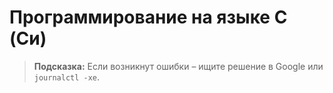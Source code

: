 # Программирование на языке C (Си)

> **Подсказка:** Если возникнут ошибки – ищите решение в Google или `journalctl -xe`.  
